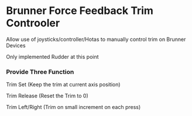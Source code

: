 # Brunner Force Feedback Trim Controoler
 Allow use of joysticks/controller/Hotas to manually control trim on Brunner Devices

Only implemented Rudder at this point

### Provide Three Function
Trim Set (Keep the trim at current axis position)

Trim Release (Reset the Trim to 0)

Trim Left/Right (Trim on small increment on each press)

